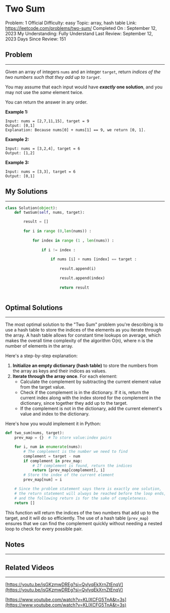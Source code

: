 # Two Sum

Problem: 1
Official Difficulty: easy
Topic: array, hash table
Link: https://leetcode.com/problems/two-sum/
Completed On : September 12, 2023
My Understanding: Fully Understand
Last Review: September 12, 2023
Days Since Review: 151

## Problem

---

Given an array of integers `nums` and an integer `target`, return *indices of the two numbers such that they add up to `target`*.

You may assume that each input would have ***exactly* one solution**, and you may not use the *same* element twice.

You can return the answer in any order.

**Example 1:**

```
Input: nums = [2,7,11,15], target = 9
Output: [0,1]
Explanation: Because nums[0] + nums[1] == 9, we return [0, 1].
```

**Example 2:**

```
Input: nums = [3,2,4], target = 6
Output: [1,2]
```

**Example 3:**

```
Input: nums = [3,3], target = 6
Output: [0,1]
```

## My Solutions

---

```python
class Solution(object):
    def twoSum(self, nums, target):

        result = []
        
        for i in range (0,len(nums)) :
            
            for index in range (1 , len(nums)) : 
                
                if i != index : 
                    
                    if nums [i] + nums [index] == target :
                        
                        result.append(i)
                        
                        result.append(index)
                    
                        return result
```

```python

```

## Optimal Solutions

---

The most optimal solution to the "Two Sum" problem you're describing is to use a hash table to store the indices of the elements as you iterate through the array. A hash table allows for constant time lookups on average, which makes the overall time complexity of the algorithm O(n), where n is the number of elements in the array.

Here's a step-by-step explanation:

1. **Initialize an empty dictionary (hash table)** to store the numbers from the array as keys and their indices as values.
2. **Iterate through the array once**. For each element:
    - Calculate the complement by subtracting the current element value from the target value.
    - Check if the complement is in the dictionary. If it is, return the current index along with the index stored for the complement in the dictionary, since together they add up to the target.
    - If the complement is not in the dictionary, add the current element's value and index to the dictionary.

Here's how you would implement it in Python:

```python
def two_sum(nums, target):
    prev_map = {}  # To store value:index pairs

    for i, num in enumerate(nums):
        # The complement is the number we need to find
        complement = target - num
        if complement in prev_map:
            # If complement is found, return the indices
            return [prev_map[complement], i]
        # Store the index of the current element
        prev_map[num] = i

    # Since the problem statement says there is exactly one solution,
    # the return statement will always be reached before the loop ends,
    # and the following return is for the sake of completeness.
    return []

```

This function will return the indices of the two numbers that add up to the target, and it will do so efficiently. The use of a hash table (`prev_map`) ensures that we can find the complement quickly without needing a nested loop to check for every possible pair.

## Notes

---

 

## Related Videos

---

[https://youtu.be/isGKzmwDREg?si=QylyqEkXrnZtEnqV](https://youtu.be/isGKzmwDREg?si=QylyqEkXrnZtEnqV)

[https://www.youtube.com/watch?v=KLlXCFG5TnA&t=3s](https://www.youtube.com/watch?v=KLlXCFG5TnA&t=3s)